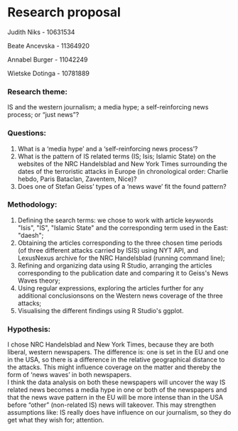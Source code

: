 # Research proposal
Judith Niks - 10631534

Beate Ancevska - 11364920

Annabel Burger - 11042249

Wietske Dotinga - 10781889

### Research theme: 
IS and the western journalism; a media hype; a self-reinforcing news process; or “just news”?

### Questions:
1.	What is a ‘media hype’ and a ‘self-reinforcing news process’?
2.	What is the pattern of IS related terms (IS; Isis; Islamic State) on the websites of the NRC Handelsblad and New York Times surrounding the dates of the terroristic attacks in Europe (in chronological order: Charlie hebdo, Paris Bataclan, Zaventem, Nice)?
3.	Does one of Stefan Geiss’ types of a ‘news wave’ fit the found pattern? 

### Methodology:
1.	Defining the search terms: we chose to work with article keywords "Isis", "IS", "Islamic State" and the corresponding term used in the East: "daesh";
2.	Obtaining the articles corresponding to the three chosen time periods (of three different attacks carried by ISIS) using NYT API, and LexusNexus archive for the NRC Handelsblad (running command line);
3. Refining and organizing data using R Studio, arranging the articles corresponding to the publication date and comparing it to Geiss's News Waves theory;
4. Using regular expressions, exploring the articles further for any additional conclusionsons on the Western news coverage of the three attacks;
5. Visualising the different findings using R Studio's ggplot.


### Hypothesis:
I chose NRC Handelsblad and New York Times, because they are both liberal, western newspapers. The difference is: one is set in the EU and one in the USA, so there is a difference in the relative geographical distance to the attacks. This might influence coverage on the matter and thereby the form of ‘news waves’ in both newspapers.  
I think the data analysis on both these newspapers will uncover the way IS related news becomes a media hype in one or both of the newspapers and that the news wave pattern in the EU will be more intense than in the USA before “other” (non-related IS) news will takeover. 
This may strengthen assumptions like: IS really does have influence on our journalism, so they do get what they wish for; attention. 

